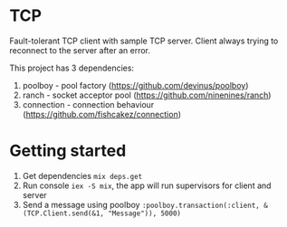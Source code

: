 # TCP

Fault-tolerant TCP client with sample TCP server.
Client always trying to reconnect to the server after an error.

This project has 3 dependencies:
1. poolboy - pool factory (https://github.com/devinus/poolboy)
2. ranch - socket acceptor pool (https://github.com/ninenines/ranch)
3. connection - connection behaviour (https://github.com/fishcakez/connection)


# Getting started

1. Get dependencies ```mix deps.get```
2. Run console ```iex -S mix```, the app will run supervisors for client and server
3. Send a message using poolboy ```:poolboy.transaction(:client, &(TCP.Client.send(&1, "Message")), 5000)```